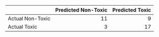 |                  |   Predicted Non-Toxic |   Predicted Toxic |
|:-----------------|----------------------:|------------------:|
| Actual Non-Toxic |                    11 |                 9 |
| Actual Toxic     |                     3 |                17 |